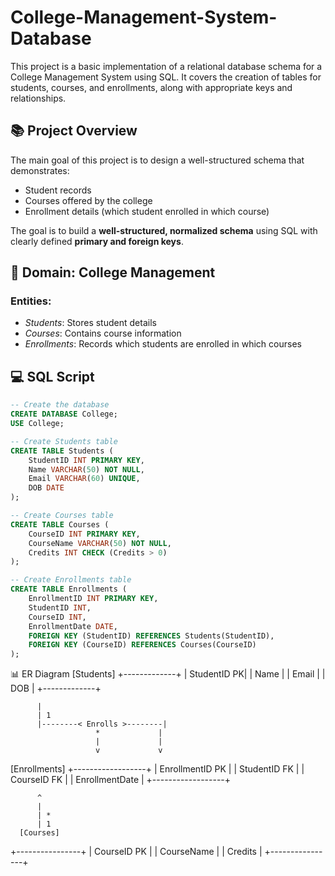# College-Management-System-Database
This project is a basic implementation of a relational database schema for a College Management System using SQL. It covers the creation of tables for students, courses, and enrollments, along with appropriate keys and relationships.

## 📚 Project Overview

The main goal of this project is to design a well-structured schema that demonstrates:

- Student records
- Courses offered by the college
- Enrollment details (which student enrolled in which course)

The goal is to build a **well-structured, normalized schema** using SQL with clearly defined **primary and foreign keys**.

## 📌 Domain: College Management

### Entities:
- *Students*: Stores student details
- *Courses*: Contains course information
- *Enrollments*: Records which students are enrolled in which courses

## 💻 SQL Script

```sql
-- Create the database
CREATE DATABASE College;
USE College;

-- Create Students table
CREATE TABLE Students (
    StudentID INT PRIMARY KEY,
    Name VARCHAR(50) NOT NULL,
    Email VARCHAR(60) UNIQUE,
    DOB DATE
);

-- Create Courses table
CREATE TABLE Courses (
    CourseID INT PRIMARY KEY,
    CourseName VARCHAR(50) NOT NULL,
    Credits INT CHECK (Credits > 0)
);

-- Create Enrollments table
CREATE TABLE Enrollments (
    EnrollmentID INT PRIMARY KEY,
    StudentID INT,
    CourseID INT,
    EnrollmentDate DATE,
    FOREIGN KEY (StudentID) REFERENCES Students(StudentID),
    FOREIGN KEY (CourseID) REFERENCES Courses(CourseID)
);

```


📊 ER Diagram
[Students]
+-------------+
| StudentID PK|
| Name        |
| Email       |
| DOB         |
+-------------+

          |
          | 1
          |--------< Enrolls >--------|
                       *             |
                       |             |
                       v             v

[Enrollments]
+------------------+
| EnrollmentID PK  |
| StudentID FK     |
| CourseID  FK     |
| EnrollmentDate   |
+------------------+

          ^
          |
          | *
          | 1
      [Courses]
+----------------+
| CourseID   PK  |
| CourseName     |
| Credits        |
+----------------+




```

